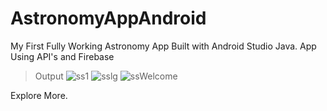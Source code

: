 # AstronomyAppAndroid
My First Fully Working Astronomy App Built with Android Studio Java. App Using API's and Firebase

> Output
![ss1](https://github.com/MRJumpI/AstronomyAppAndroid/assets/111625687/6195558a-2a4e-4cd6-b0ec-5df85a439608)
![sslg](https://github.com/MRJumpI/AstronomyAppAndroid/assets/111625687/21cface7-e955-4879-84af-6911180daf46)
![ssWelcome](https://github.com/MRJumpI/AstronomyAppAndroid/assets/111625687/4aaed1c9-612c-4ab6-b1cc-fe55400da11e)

Explore More.
